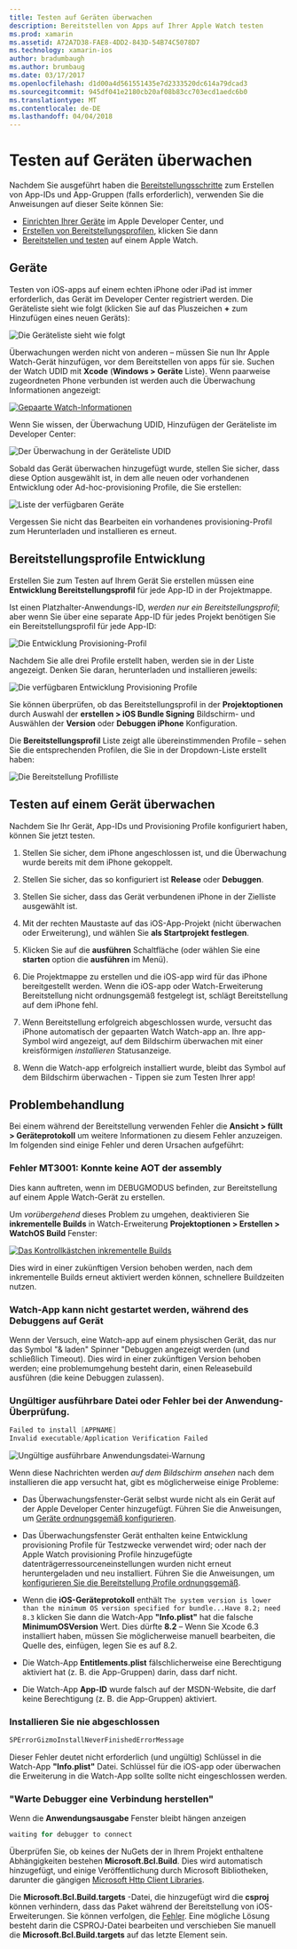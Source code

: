 ```yaml
---
title: Testen auf Geräten überwachen
description: Bereitstellen von Apps auf Ihrer Apple Watch testen
ms.prod: xamarin
ms.assetid: A72A7D38-FAE8-4DD2-843D-54B74C5078D7
ms.technology: xamarin-ios
author: bradumbaugh
ms.author: brumbaug
ms.date: 03/17/2017
ms.openlocfilehash: d1d00a4d561551435e7d2333520dc614a79dcad3
ms.sourcegitcommit: 945df041e2180cb20af08b83cc703ecd1aedc6b0
ms.translationtype: MT
ms.contentlocale: de-DE
ms.lasthandoff: 04/04/2018
---
```

# <a name="testing-on-watch-devices"></a>Testen auf Geräten überwachen

Nachdem Sie ausgeführt haben die [Bereitstellungsschritte](~/ios/watchos/deploy-test/index.md) zum Erstellen von App-IDs und App-Gruppen (falls erforderlich), verwenden Sie die Anweisungen auf dieser Seite können Sie:

- [Einrichten Ihrer Geräte](#devices) im Apple Developer Center, und
- [Erstellen von Bereitstellungsprofilen](#profiles), klicken Sie dann
- [Bereitstellen und testen](#testing) auf einem Apple Watch.

<a name="devices" />

## <a name="devices"></a>Geräte

Testen von iOS-apps auf einem echten iPhone oder iPad ist immer erforderlich, das Gerät im Developer Center registriert werden. Die Geräteliste sieht wie folgt (klicken Sie auf das Pluszeichen **+** zum Hinzufügen eines neuen Geräts):

![](device-images/devices-sml.png "Die Geräteliste sieht wie folgt")

Überwachungen werden nicht von anderen – müssen Sie nun Ihr Apple Watch-Gerät hinzufügen, vor dem Bereitstellen von apps für sie. Suchen der Watch UDID mit **Xcode** (**Windows > Geräte** Liste). Wenn paarweise zugeordneten Phone verbunden ist werden auch die Überwachung Informationen angezeigt:

[![](device-images/xcode-devices-sml.png "Gepaarte Watch-Informationen")](device-images/xcode-devices.png#lightbox)

Wenn Sie wissen, der Überwachung UDID, Hinzufügen der Geräteliste im Developer Center:

![](device-images/devices-watch-sml.png "Der Überwachung in der Geräteliste UDID")

Sobald das Gerät überwachen hinzugefügt wurde, stellen Sie sicher, dass diese Option ausgewählt ist, in dem alle neuen oder vorhandenen Entwicklung oder Ad-hoc-provisioning Profile, die Sie erstellen:

![](device-images/devices-provisioning.png "Liste der verfügbaren Geräte")

Vergessen Sie nicht das Bearbeiten ein vorhandenes provisioning-Profil zum Herunterladen und installieren es erneut.

<a name="profiles" />

## <a name="development-provisioning-profiles"></a>Bereitstellungsprofile Entwicklung

Erstellen Sie zum Testen auf Ihrem Gerät Sie erstellen müssen eine **Entwicklung Bereitstellungsprofil** für jede App-ID in der Projektmappe.

Ist einen Platzhalter-Anwendungs-ID, *werden nur ein Bereitstellungsprofil*; aber wenn Sie über eine separate App-ID für jedes Projekt benötigen Sie ein Bereitstellungsprofil für jede App-ID:

![](device-images/provisioningprofile-development.png "Die Entwicklung Provisioning-Profil")

Nachdem Sie alle drei Profile erstellt haben, werden sie in der Liste angezeigt. Denken Sie daran, herunterladen und installieren jeweils:

![](device-images/provisioningprofiles.png "Die verfügbaren Entwicklung Provisioning Profile")

Sie können überprüfen, ob das Bereitstellungsprofil in der **Projektoptionen** durch Auswahl der **erstellen > iOS Bundle Signing** Bildschirm- und Auswählen der **Version** oder **Debuggen iPhone** Konfiguration.

Die **Bereitstellungsprofil** Liste zeigt alle übereinstimmenden Profile – sehen Sie die entsprechenden Profilen, die Sie in der Dropdown-Liste erstellt haben:

![](device-images/options-selectprofile.png "Die Bereitstellung Profilliste")


<a name="testing" />

## <a name="testing-on-a-watch-device"></a>Testen auf einem Gerät überwachen

Nachdem Sie Ihr Gerät, App-IDs und Provisioning Profile konfiguriert haben, können Sie jetzt testen.

1. Stellen Sie sicher, dem iPhone angeschlossen ist, und die Überwachung wurde bereits mit dem iPhone gekoppelt.

2. Stellen Sie sicher, das so konfiguriert ist **Release** oder **Debuggen**.

3. Stellen Sie sicher, dass das Gerät verbundenen iPhone in der Zielliste ausgewählt ist.

4. Mit der rechten Maustaste auf das iOS-App-Projekt (nicht überwachen oder Erweiterung), und wählen Sie **als Startprojekt festlegen**.

5. Klicken Sie auf die **ausführen** Schaltfläche (oder wählen Sie eine **starten** option die **ausführen** im Menü).

6. Die Projektmappe zu erstellen und die iOS-app wird für das iPhone bereitgestellt werden.
  Wenn die iOS-app oder Watch-Erweiterung Bereitstellung nicht ordnungsgemäß festgelegt ist, schlägt Bereitstellung auf dem iPhone fehl.

7. Wenn Bereitstellung erfolgreich abgeschlossen wurde, versucht das iPhone automatisch der gepaarten Watch Watch-app an. Ihre app-Symbol wird angezeigt, auf dem Bildschirm überwachen mit einer kreisförmigen *installieren* Statusanzeige.

8. Wenn die Watch-app erfolgreich installiert wurde, bleibt das Symbol auf dem Bildschirm überwachen - Tippen sie zum Testen Ihrer app!


## <a name="troubleshooting"></a>Problembehandlung

Bei einem während der Bereitstellung verwenden Fehler die **Ansicht > füllt > Geräteprotokoll** um weitere Informationen zu diesem Fehler anzuzeigen. Im folgenden sind einige Fehler und deren Ursachen aufgeführt:

### <a name="error-mt3001-could-not-aot-the-assembly"></a>Fehler MT3001: Konnte keine AOT der assembly

Dies kann auftreten, wenn im DEBUGMODUS befinden, zur Bereitstellung auf einem Apple Watch-Gerät zu erstellen.

Um *vorübergehend* dieses Problem zu umgehen, deaktivieren Sie **inkrementelle Builds** in Watch-Erweiterung **Projektoptionen > Erstellen > WatchOS Build** Fenster:

[![](device-images/disable-incremental-sml.png "Das Kontrollkästchen inkrementelle Builds")](device-images/disable-incremental.png#lightbox)

Dies wird in einer zukünftigen Version behoben werden, nach dem inkrementelle Builds erneut aktiviert werden können, schnellere Buildzeiten nutzen.


### <a name="watch-app-fails-to-start-while-debugging-on-device"></a>Watch-App kann nicht gestartet werden, während des Debuggens auf Gerät

Wenn der Versuch, eine Watch-app auf einem physischen Gerät, das nur das Symbol "& laden" Spinner "Debuggen angezeigt werden (und schließlich Timeout). Dies wird in einer zukünftigen Version behoben werden; eine problemumgehung besteht darin, einen Releasebuild ausführen (die keine Debuggen zulassen).


### <a name="invalid-application-executable-or-application-verification-failed"></a>Ungültiger ausführbare Datei oder Fehler bei der Anwendung-Überprüfung.

```csharp
Failed to install [APPNAME]
Invalid executable/Application Verification Failed
```

![](device-images/invalid-application-executable.png "Ungültige ausführbare Anwendungsdatei-Warnung")

Wenn diese Nachrichten werden *auf dem Bildschirm ansehen* nach dem installieren die app versucht hat, gibt es möglicherweise einige Probleme:

- Das Überwachungsfenster-Gerät selbst wurde nicht als ein Gerät auf der Apple Developer Center hinzugefügt. Führen Sie die Anweisungen, um [Geräte ordnungsgemäß konfigurieren](#devices).

- Das Überwachungsfenster Gerät enthalten keine Entwicklung provisioning Profile für Testzwecke verwendet wird; oder nach der Apple Watch provisioning Profile hinzugefügte datenträgerressourceneinstellungen wurden nicht erneut heruntergeladen und neu installiert. Führen Sie die Anweisungen, um [konfigurieren Sie die Bereitstellung Profile ordnungsgemäß](#profiles).

- Wenn die **iOS-Geräteprotokoll** enthält `The system version is lower than the minimum OS version specified for bundle...Have 8.2; need 8.3` klicken Sie dann die Watch-App **"Info.plist"** hat die falsche **MinimumOSVersion** Wert.
  Dies dürfte **8.2** – Wenn Sie Xcode 6.3 installiert haben, müssen Sie möglicherweise manuell bearbeiten, die Quelle des, einfügen, legen Sie es auf 8.2.

- Die Watch-App **Entitlements.plist** fälschlicherweise eine Berechtigung aktiviert hat (z. B. die App-Gruppen) darin, dass darf nicht.

- Die Watch-App **App-ID** wurde falsch auf der MSDN-Website, die darf keine Berechtigung (z. B. die App-Gruppen) aktiviert.



### <a name="install-never-finished"></a>Installieren Sie nie abgeschlossen

```csharp
SPErrorGizmoInstallNeverFinishedErrorMessage
```

Dieser Fehler deutet nicht erforderlich (und ungültig) Schlüssel in die Watch-App **"Info.plist"** Datei. Schlüssel für die iOS-app oder überwachen die Erweiterung in die Watch-App sollte sollte nicht eingeschlossen werden.

<!--eg. NSLocationAlwaysUsageDescription -->


### <a name="waiting-for-debugger-to-connect"></a>"Warte Debugger eine Verbindung herstellen"

Wenn die **Anwendungsausgabe** Fenster bleibt hängen anzeigen

```csharp
waiting for debugger to connect
```

Überprüfen Sie, ob keines der NuGets der in Ihrem Projekt enthaltene Abhängigkeiten bestehen **Microsoft.Bcl.Build**. Dies wird automatisch hinzugefügt, und einige Veröffentlichung durch Microsoft Bibliotheken, darunter die gängigen [Microsoft Http Client Libraries](http://www.nuget.org/packages/Microsoft.Net.Http/).

Die **Microsoft.Bcl.Build.targets** -Datei, die hinzugefügt wird die **csproj** können verhindern, dass das Paket während der Bereitstellung von iOS-Erweiterungen. Sie können verfolgen, die [Fehler](https://bugzilla.xamarin.com/show_bug.cgi?id=29912).
Eine mögliche Lösung besteht darin die CSPROJ-Datei bearbeiten und verschieben Sie manuell die **Microsoft.Bcl.Build.targets** auf das letzte Element sein.

